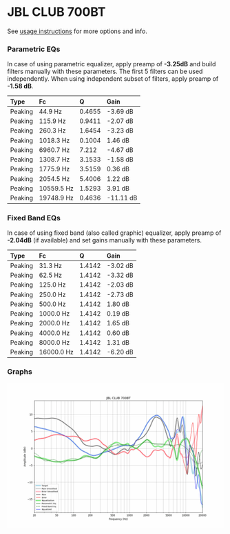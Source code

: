 # JBL CLUB 700BT
See [usage instructions](https://github.com/jaakkopasanen/AutoEq#usage) for more options and info.

### Parametric EQs
In case of using parametric equalizer, apply preamp of **-3.25dB** and build filters manually
with these parameters. The first 5 filters can be used independently.
When using independent subset of filters, apply preamp of **-1.58 dB**.

| Type    | Fc         |      Q | Gain      |
|:--------|:-----------|:-------|:----------|
| Peaking | 44.9 Hz    | 0.4655 | -3.69 dB  |
| Peaking | 115.9 Hz   | 0.9411 | -2.07 dB  |
| Peaking | 260.3 Hz   | 1.6454 | -3.23 dB  |
| Peaking | 1018.3 Hz  | 0.1004 | 1.46 dB   |
| Peaking | 6960.7 Hz  | 7.212  | -4.67 dB  |
| Peaking | 1308.7 Hz  | 3.1533 | -1.58 dB  |
| Peaking | 1775.9 Hz  | 3.5159 | 0.36 dB   |
| Peaking | 2054.5 Hz  | 5.4006 | 1.22 dB   |
| Peaking | 10559.5 Hz | 1.5293 | 3.91 dB   |
| Peaking | 19748.9 Hz | 0.4636 | -11.11 dB |

### Fixed Band EQs
In case of using fixed band (also called graphic) equalizer, apply preamp of **-2.04dB**
(if available) and set gains manually with these parameters.

| Type    | Fc         |      Q | Gain     |
|:--------|:-----------|:-------|:---------|
| Peaking | 31.3 Hz    | 1.4142 | -3.02 dB |
| Peaking | 62.5 Hz    | 1.4142 | -3.32 dB |
| Peaking | 125.0 Hz   | 1.4142 | -2.03 dB |
| Peaking | 250.0 Hz   | 1.4142 | -2.73 dB |
| Peaking | 500.0 Hz   | 1.4142 | 1.80 dB  |
| Peaking | 1000.0 Hz  | 1.4142 | 0.19 dB  |
| Peaking | 2000.0 Hz  | 1.4142 | 1.65 dB  |
| Peaking | 4000.0 Hz  | 1.4142 | 0.60 dB  |
| Peaking | 8000.0 Hz  | 1.4142 | 1.31 dB  |
| Peaking | 16000.0 Hz | 1.4142 | -6.20 dB |

### Graphs
![](./JBL%20CLUB%20700BT.png)
